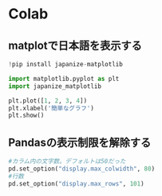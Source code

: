 # Colab

## matplotで日本語を表示する

```python
!pip install japanize-matplotlib

import matplotlib.pyplot as plt
import japanize_matplotlib

plt.plot([1, 2, 3, 4])
plt.xlabel('簡単なグラフ')
plt.show()
```

## Pandasの表示制限を解除する

```python
#カラム内の文字数。デフォルトは50だった
pd.set_option("display.max_colwidth", 80)
#行数
pd.set_option("display.max_rows", 101)
```

